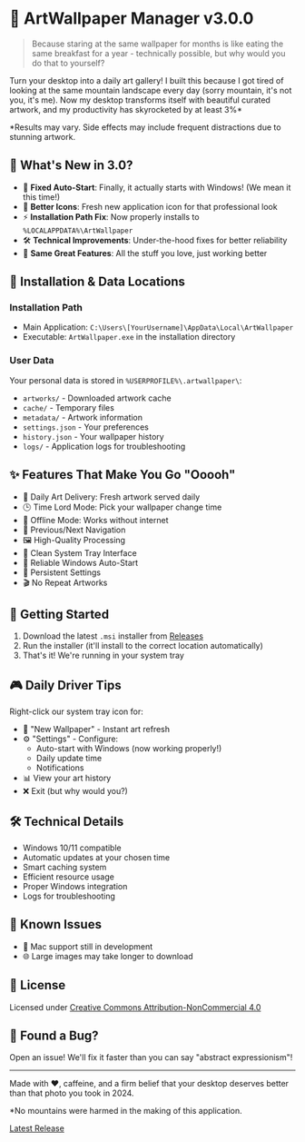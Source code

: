 # 🎨 ArtWallpaper Manager v3.0.0

> Because staring at the same wallpaper for months is like eating the same breakfast for a year - technically possible, but why would you do that to yourself?

Turn your desktop into a daily art gallery! I built this because I got tired of looking at the same mountain landscape every day (sorry mountain, it's not you, it's me). Now my desktop transforms itself with beautiful curated artwork, and my productivity has skyrocketed by at least 3%* 

*Results may vary. Side effects may include frequent distractions due to stunning artwork.

## 🌟 What's New in 3.0?

- 🚀 **Fixed Auto-Start**: Finally, it actually starts with Windows! (We mean it this time!)
- 🎨 **Better Icons**: Fresh new application icon for that professional look
- ⚡ **Installation Path Fix**: Now properly installs to `%LOCALAPPDATA%\ArtWallpaper`
- 🛠️ **Technical Improvements**: Under-the-hood fixes for better reliability
- 🎯 **Same Great Features**: All the stuff you love, just working better

## 📁 Installation & Data Locations

### Installation Path
- Main Application: `C:\Users\[YourUsername]\AppData\Local\ArtWallpaper`
- Executable: `ArtWallpaper.exe` in the installation directory

### User Data
Your personal data is stored in `%USERPROFILE%\.artwallpaper\`:
- `artworks/` - Downloaded artwork cache
- `cache/` - Temporary files
- `metadata/` - Artwork information
- `settings.json` - Your preferences
- `history.json` - Your wallpaper history
- `logs/` - Application logs for troubleshooting

## ✨ Features That Make You Go "Ooooh"

- 🎨 Daily Art Delivery: Fresh artwork served daily
- 🕒 Time Lord Mode: Pick your wallpaper change time
- 💾 Offline Mode: Works without internet
- 🔄 Previous/Next Navigation
- 🖼️ High-Quality Processing
- 🎯 Clean System Tray Interface
- 🚀 Reliable Windows Auto-Start
- 📝 Persistent Settings
- 🎬 No Repeat Artworks

## 🚀 Getting Started

1. Download the latest `.msi` installer from [Releases](https://github.com/Princeyyyy/art-wallpaper/releases)
2. Run the installer (it'll install to the correct location automatically)
3. That's it! We're running in your system tray

## 🎮 Daily Driver Tips

Right-click our system tray icon for:
- 🎨 "New Wallpaper" - Instant art refresh
- ⚙️ "Settings" - Configure:
  - Auto-start with Windows (now working properly!)
  - Daily update time
  - Notifications
- 📊 View your art history
- ❌ Exit (but why would you?)

## 🛠️ Technical Details

- Windows 10/11 compatible
- Automatic updates at your chosen time
- Smart caching system
- Efficient resource usage
- Proper Windows integration
- Logs for troubleshooting

## 🐛 Known Issues

- 🍎 Mac support still in development
- 🌐 Large images may take longer to download

## 📜 License

Licensed under [Creative Commons Attribution-NonCommercial 4.0](http://creativecommons.org/licenses/by-nc/4.0/)

## 🐛 Found a Bug?

Open an issue! We'll fix it faster than you can say "abstract expressionism"!

---

Made with ❤️, caffeine, and a firm belief that your desktop deserves better than that photo you took in 2024.

*No mountains were harmed in the making of this application.

[Latest Release](https://github.com/Princeyyyy/art-wallpaper/releases/tag/3.0.0)